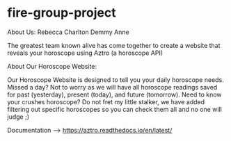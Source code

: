 # fire-group-project
About Us:
Rebecca
Charlton
Demmy 
Anne

The greatest team known alive has come together to create a website that reveals your horoscope using Aztro (a horoscope API)

About Our Horoscope Website:

Our Horoscope Website is designed to tell you your daily horoscope needs. Missed a day? Not to worry as we will have all horoscope readings saved for past (yesterday), present (today), and future (tomorrow). Need to know your crushes horoscope? Do not fret my little stalker, we have added filtering out specific horoscopes so you can check them all and no one will judge ;)

Documentation --> https://aztro.readthedocs.io/en/latest/